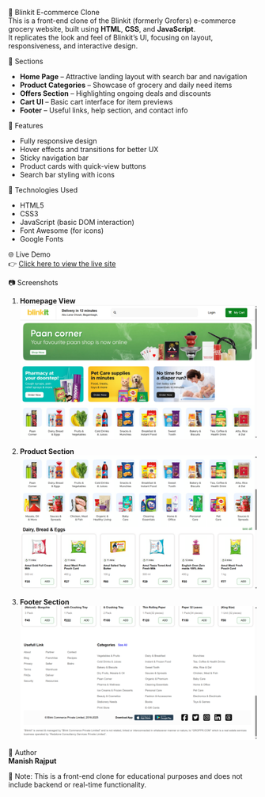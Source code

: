 🛒 Blinkit E-commerce Clone  
This is a front-end clone of the Blinkit (formerly Grofers) e-commerce grocery website, built using **HTML**, **CSS**, and **JavaScript**.  
It replicates the look and feel of Blinkit’s UI, focusing on layout, responsiveness, and interactive design.

📁 Sections  
- **Home Page** – Attractive landing layout with search bar and navigation  
- **Product Categories** – Showcase of grocery and daily need items  
- **Offers Section** – Highlighting ongoing deals and discounts  
- **Cart UI** – Basic cart interface for item previews  
- **Footer** – Useful links, help section, and contact info  

🚀 Features  
- Fully responsive design  
- Hover effects and transitions for better UX  
- Sticky navigation bar  
- Product cards with quick-view buttons  
- Search bar styling with icons

🔧 Technologies Used  
- HTML5  
- CSS3  
- JavaScript (basic DOM interaction)  
- Font Awesome (for icons)  
- Google Fonts  

🌐 Live Demo  
👉 [Click here to view the live site](https://manish6862.github.io/blinkit-ecommerce-clone/ )

📷 Screenshots  
1. **Homepage View**  
   ![Homepage](img/home.png)

2. **Product Section**  
   ![Products](img/Products.png)

3. **Footer Section**  
   ![Footer](img/Footer.png)
  

👤 Author  
**Manish Rajput**

📌 Note: This is a front-end clone for educational purposes and does not include backend or real-time functionality.
